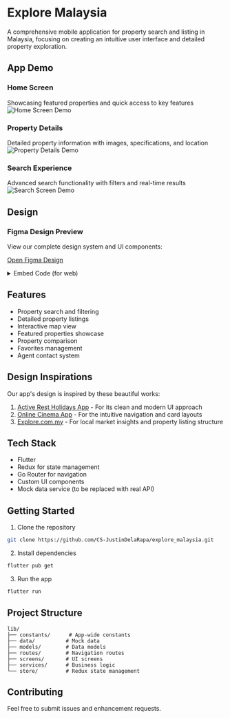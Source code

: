 # Explore Malaysia

A comprehensive mobile application for property search and listing in Malaysia, focusing on creating an intuitive user interface and detailed property exploration.

## App Demo

### Home Screen
Showcasing featured properties and quick access to key features
![Home Screen Demo](assets/demos/homepage.gif)

### Property Details
Detailed property information with images, specifications, and location
![Property Details Demo](assets/demos/details.gif)

### Search Experience
Advanced search functionality with filters and real-time results
![Search Screen Demo](assets/demos/search.gif)

## Design

### Figma Design Preview
View our complete design system and UI components:

[Open Figma Design](https://www.figma.com/design/VaIOYJobR1b62O0jtmuAaM/Explore-Malaysia?embed-host=share)

<details>
<summary>Embed Code (for web)</summary>

```html
<iframe 
  style="border: 1px solid rgba(0, 0, 0, 0.1);" 
  width="800" 
  height="450" 
  src="https://embed.figma.com/design/VaIOYJobR1b62O0jtmuAaM/Explore-Malaysia?embed-host=share" 
  allowfullscreen
></iframe>
```
</details>

## Features

- Property search and filtering
- Detailed property listings
- Interactive map view
- Featured properties showcase
- Property comparison
- Favorites management
- Agent contact system

## Design Inspirations

Our app's design is inspired by these beautiful works:

1. [Active Rest Holidays App](https://dribbble.com/shots/23746282-Active-Rest-Holidays-App) - For its clean and modern UI approach
2. [Online Cinema App](https://dribbble.com/shots/24908774-Online-Cinema-App) - For the intuitive navigation and card layouts
3. [Explore.com.my](https://explore.com.my/) - For local market insights and property listing structure

## Tech Stack

- Flutter
- Redux for state management
- Go Router for navigation
- Custom UI components
- Mock data service (to be replaced with real API)

## Getting Started

1. Clone the repository
```bash
git clone https://github.com/CS-JustinDelaRapa/explore_malaysia.git
```

2. Install dependencies
```bash
flutter pub get
```

3. Run the app
```bash
flutter run
```

## Project Structure

```
lib/
├── constants/      # App-wide constants
├── data/          # Mock data
├── models/        # Data models
├── routes/        # Navigation routes
├── screens/       # UI screens
├── services/      # Business logic
└── store/         # Redux state management
```

## Contributing

Feel free to submit issues and enhancement requests.
